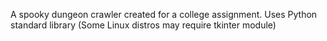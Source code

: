 A spooky dungeon crawler created for a college assignment.
Uses Python standard library (Some Linux distros may require tkinter module)